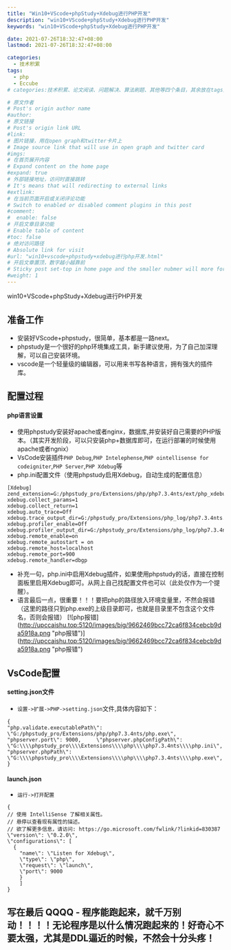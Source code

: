 ```yaml
---
title: "Win10+VScode+phpStudy+Xdebug进行PHP开发"
description: "win10+VScode+phpStudy+Xdebug进行PHP开发"
keywords: "win10+VScode+phpStudy+Xdebug进行PHP开发"

date: 2021-07-26T18:32:47+08:00
lastmod: 2021-07-26T18:32:47+08:00

categories:
  - 技术积累
tags:
  - php
  - Eccube
# categories:技术积累、论文阅读、问题解决、算法刷题、其他等四个条目，其余放在tags里面。

# 原文作者
# Post's origin author name
#author:
# 原文链接
# Post's origin link URL
#link:
# 图片链接，用在open graph和twitter卡片上
# Image source link that will use in open graph and twitter card
#imgs:
# 在首页展开内容
# Expand content on the home page
#expand: true
# 外部链接地址，访问时直接跳转
# It's means that will redirecting to external links
#extlink:
# 在当前页面开启或关闭评论功能
# Switch to enabled or disabled comment plugins in this post
#comment:
#  enable: false
# 开启文章目录功能
# Enable table of content
#toc: false
# 绝对访问路径
# Absolute link for visit
#url: "win10+vscode+phpstudy+xdebug进行php开发.html"
# 开启文章置顶，数字越小越靠前
# Sticky post set-top in home page and the smaller nubmer will more forward.
#weight: 1
---
```


win10+VScode+phpStudy+Xdebug进行PHP开发

<!--more-->

## 准备工作 
- 安装好VScode+phpstudy，很简单，基本都是一路next。 
- phpstudy是一个很好的php环境集成工具，新手建议使用，为了自己加深理解，可以自己安装环境。 
- vscode是一个轻量级的编辑器，可以用来书写各种语言，拥有强大的插件库。 
## 配置过程 
#### php语言设置 
- 使用phpstudy安装好apache或者nginx，数据库,并安装好自己需要的PHP版本。（其实开发阶段，可以只安装php+数据库即可，在运行部署的时候使用apache或者ngnix） 
- VsCode安装插件`PHP Debug`,`PHP Intelephense`,`PHP ointellisense for codeigniter`,`PHP Server`,`PHP Xdebug`等 
- php.ini配置文件（使用phpstudy启用Xdebug，自动生成的配置信息）  
```text 
[Xdebug] 
zend_extension=G:/phpstudy_pro/Extensions/php/php7.3.4nts/ext/php_xdebug.dll 
xdebug.collect_params=1 
xdebug.collect_return=1 
xdebug.auto_trace=Off 
xdebug.trace_output_dir=G:/phpstudy_pro/Extensions/php_log/php7.3.4nts.xdebug.trace 
xdebug.profiler_enable=Off 
xdebug.profiler_output_dir=G:/phpstudy_pro/Extensions/php_log/php7.3.4nts.xdebug.profiler 
xdebug.remote_enable=on 
xdebug.remote_autostart = on 
xdebug.remote_host=localhost 
xdebug.remote_port=900
xdebug.remote_handler=dbgp 
 ``` 
- 补充一句，php.ini中启用Xdebug插件，如果使用phpstudy的话，直接在控制面板里启用Xdebug即可。从网上自己找配置文件也可以（此处仅作为一个提醒）。 
- 语言最后一点，很重要！！！要把php的路径放入环境变量里，不然会报错（这里的路径只到php.exe的上级目录即可，也就是目录里不包含这个文件名，否则会报错） 
 [![php报错](http://upccaishu.top:5120/images/big/9662469bcc72ca6f834cebcb9da5918a.png \"php报错\")](http://upccaishu.top:5120/images/big/9662469bcc72ca6f834cebcb9da5918a.png \"php报错\") 
 ## VsCode配置 
#### setting.json文件 
 
- `设置->扩展->PHP->setting.json`文件,具体内容如下： 
``` text
{ 
"php.validate.executablePath\": \"G:/phpstudy_pro/Extensions/php/php7.3.4nts/php.exe\",     
"phpserver.port\": 9000,     \"phpserver.phpConfigPath\": \"G:\\\\phpstudy_pro\\\\Extensions\\\\php\\\\php7.3.4nts\\\\php.ini\", 
"phpserver.phpPath\": \"G:\\\\phpstudy_pro\\\\Extensions\\\\php\\\\php7.3.4nts\\\\php.exe\", 
} 
``` 
#### launch.json 
- `运行->打开配置` 
``` text
{ 
// 使用 IntelliSense 了解相关属性。  
// 悬停以查看现有属性的描述。 
// 欲了解更多信息，请访问: https://go.microsoft.com/fwlink/?linkid=830387 
\"version\": \"0.2.0\",
\"configurations\": [
  { 
    "name\": \"Listen for Xdebug\",
    \"type\": \"php\", 
    \"request\": \"launch\",
    \"port\": 9000
    } 
    ] 
} 
``` 
## 写在最后 QQQQ - 程序能跑起来，就千万别动！！！！无论程序是以什么情况跑起来的！好奇心不要太强，尤其是DDL逼近的时候，不然会十分头疼！ 